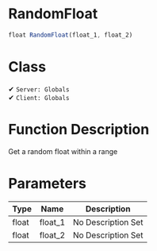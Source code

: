 # RandomFloat
```js	
float RandomFloat(float_1, float_2)
```
# Class
✔ `Server: Globals`  
✔ `Client: Globals`  

# Function Description
Get a random float within a range
# Parameters
Type|Name|Description
--|--|--
float|float_1|No Description Set
float|float_2|No Description Set
